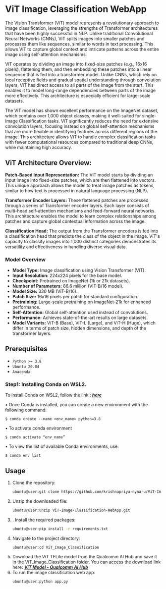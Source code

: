 # ViT Image Classification WebApp
 The Vision Transformer (ViT) model represents a revolutionary approach to image classification, leveraging the strengths of Transformer architectures that have been highly successful in NLP. Unlike traditional Convolutional Neural Networks (CNNs), ViT splits images into smaller patches and processes them like sequences, similar to words in text processing. This allows ViT to capture global context and intricate patterns across the entire image using self-attention mechanisms.

ViT operates by dividing an image into fixed-size patches (e.g., 16x16 pixels), flattening them, and then embedding these patches into a linear sequence that is fed into a transformer model. Unlike CNNs, which rely on local receptive fields and gradual spatial understanding through convolution layers, ViT has direct access to all parts of the image from the start. This enables it to model long-range dependencies between parts of the image more effectively. This architecture is especially efficient for large-scale datasets.

The ViT model has shown excellent performance on the ImageNet dataset, which contains over 1,000 object classes, making it well-suited for single-Image Classification tasks. ViT significantly reduces the need for extensive convolution layers, focusing instead on global self-attention mechanisms that are more flexible in identifying features across different regions of the image. This architecture allows ViT to handle complex classification tasks with fewer computational resources compared to traditional deep CNNs, while maintaining high accuracy.

## ViT Architecture Overview:

**Patch-Based Input Representation:** The ViT model starts by dividing an input image into fixed-size patches, which are then flattened into vectors. This unique approach allows the model to treat image patches as tokens, similar to how text is processed in natural language processing (NLP).

**Transformer Encoder Layers:** These flattened patches are processed through a series of Transformer encoder layers. Each layer consists of multi-head self-attention mechanisms and feed-forward neural networks. This architecture enables the model to learn complex relationships among patches and capture global contextual information across the image.

**Classification Head:** The output from the Transformer encoders is fed into a classification head that predicts the class of the object in the image. ViT's capacity to classify images into 1,000 distinct categories demonstrates its versatility and effectiveness in handling diverse visual data.

### Model Overview
- **Model Type:** Image classification using Vision Transformer (ViT).
- **Input Resolution:** 224x224 pixels for the base model.
- **Checkpoint:** Pretrained on ImageNet (1k or 21k datasets).
- **Number of Parameters:** 86.6 million (ViT-B/16 model).
- **Model Size:** 330 MB (ViT-B/16).
- **Patch Size:** 16x16 pixels per patch for standard configuration.
- **Pretraining:** Large-scale pretraining on ImageNet-21k for enhanced performance.
- **Self-Attention:** Global self-attention used instead of convolutions.
- **Performance:** Achieves state-of-the-art results on large datasets.
- **Model Variants:** ViT-B (Base), ViT-L (Large), and ViT-H (Huge), which differ in terms of patch size, hidden dimensions, and depth of the transformer layers.

## Prerequisites 
- `Python >= 3.8`
- `Ubuntu 20.04`
- `Anaconda`

### Step1: Installing Conda on WSL2.

To install Conda on WSL2, follow the link : [***here***](https://thesecmaster.com/step-by-step-guide-to-install-conda-on-ubuntu-linux/)

•	Once Conda is installed, you can create a new environment with the following command:

    $ conda create --name <env_name> python=3.8
•	To activate conda environment

    $ conda activate “env_name”
•	To view the list of available Conda environments, use:

    $ conda env list

## Usage
1. Clone the repository: 
   ```bash
   ubuntu@user:git clone https://github.com/krishnapriya-nynaru/ViT-Image-Classification-WebApp.git
2. Unzip the downloaded file: 
   ```bash
   ubuntu@user:unzip ViT-Image-Classification-WebApp.git
3. . Install the required packages: 
   ```bash
   ubuntu@user:pip install -r requirements.txt
4. Navigate to the project directory: 
   ```bash
   ubuntu@user:cd ViT_Image_Classification
5. Download the ViT TFLite model from the Qualcomm AI Hub and save it in the ViT_Image_Classification folder. You can access the download link here: [***ViT Model - Qualcomm AI Hub***](https://aihub.qualcomm.com/models/vit)
6. To run the image classification web app:
    ```bash
    ubuntu@user:python app.py
